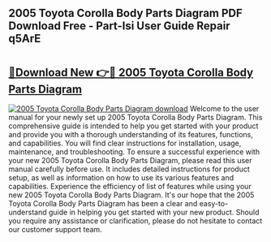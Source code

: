 ## 2005 Toyota Corolla Body Parts Diagram PDF Download Free - Part-Isi User Guide Repair q5ArE

# <h2><a href="http://dfsol71.blite.top/?on=2005+Toyota+Corolla+Body+Parts+Diagram">🔗Download New 👉🔴 2005 Toyota Corolla Body Parts Diagram</a></h2>

[![2005 Toyota Corolla Body Parts Diagram download](https://i.imgur.com/lujVjoI.png)](http://dfsol71.blite.top/?on=2005+Toyota+Corolla+Body+Parts+Diagram)
Welcome to the user manual for your newly set up 2005 Toyota Corolla Body Parts Diagram. This comprehensive guide is intended to help you get started with your product and provide you with a thorough understanding of its features, functions, and capabilities. You will find clear instructions for installation, usage, maintenance, and troubleshooting. To ensure a successful experience with your new 2005 Toyota Corolla Body Parts Diagram, please read this user manual carefully before use. It includes detailed instructions for product setup, as well as information on how to use its various features and capabilities. Experience the efficiency of list of features while using your new 2005 Toyota Corolla Body Parts Diagram. It's our hope that the 2005 Toyota Corolla Body Parts Diagram has been a clear and easy-to-understand guide in helping you get started with your new product. Should you require any assistance or clarification, please do not hesitate to contact our customer support team.
